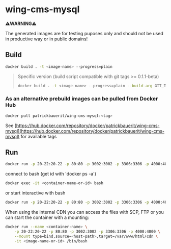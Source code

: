 # wing-cms-mysql

⚠️**WARNING**⚠️

The generated images are for testing puposes only and should not be used in productive way or in public domains!

## Build

```bash
docker build . -t <image-name> --progress=plain
```

> Specific version (build script compatible with git tags >= 0.1.1-beta)
>
> ```bash
> docker build . -t <image-name> --progress=plain --build-arg GIT_TAG=<tag>
> ```

### As an alternative prebuild images can be pulled from Docker Hub

```bash
docker pull patrickbauerit/wing-cms-mysql:<tag>
```
See [https://hub.docker.com/repository/docker/patrickbauerit/wing-cms-mysql](https://hub.docker.com/repository/docker/patrickbauerit/wing-cms-mysql) for available tags
	

## Run

```bash
docker run -p 20-22:20-22 -p 80:80 -p 3002:3002 -p 3306:3306 -p 4000:4000 -d <image-name-or-id>
```

connect to bash (get id with 'docker ps -a')

```bash
docker exec -it <container-name-or-id> bash
```

or start interactive with bash

```bash
docker run -p 20-22:20-22 -p 80:80 -p 3002:3002 -p 3306:3306 -p 4000:4000 -it <image-name-or-id> /bin/bash
```

When using the internal CDN you can access the files with SCP, FTP or you can start the container with a mounting:

```bash
docker run --name <container-name> \
	-p 20-22:20-22 -p 80:80 -p 3002:3002 -p 3306:3306 -p 4000:4000 \
	--mount type=bind,source=<host-path>,target=/var/www/html/cdn \
	-it <image-name-or-id> /bin/bash
```
